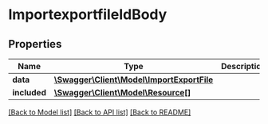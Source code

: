 # ImportexportfileIdBody

## Properties
Name | Type | Description | Notes
------------ | ------------- | ------------- | -------------
**data** | [**\Swagger\Client\Model\ImportExportFile**](ImportExportFile.md) |  | [optional] 
**included** | [**\Swagger\Client\Model\Resource[]**](Resource.md) |  | [optional] 

[[Back to Model list]](../../README.md#documentation-for-models) [[Back to API list]](../../README.md#documentation-for-api-endpoints) [[Back to README]](../../README.md)

